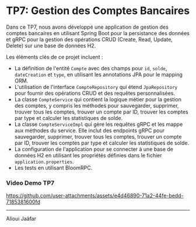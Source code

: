 # TP7: Gestion des Comptes Bancaires

Dans ce TP7, nous avons développé une application de gestion des comptes bancaires en utilisant Spring Boot pour la persistance des données et gRPC pour la gestion des opérations CRUD (Create, Read, Update, Delete) sur une base de données H2.

Les éléments clés de ce projet incluent :
- La définition de l'entité `Compte` avec des champs pour `id`, `solde`, `dateCreation` et `type`, en utilisant les annotations JPA pour le mapping ORM.
- L'utilisation de l'interface `CompteRepository` qui étend `JpaRepository` pour fournir des opérations CRUD et des requêtes personnalisées.
- La classe `CompteService` qui contient la logique métier pour la gestion des comptes, y compris les méthodes pour sauvegarder, supprimer, trouver tous les comptes, trouver un compte par ID, trouver les comptes par type et calculer les statistiques de solde.
- La classe `CompteServiceImpl` qui gère les requêtes gRPC et les mappe aux méthodes du service. Elle inclut des endpoints gRPC pour sauvegarder, supprimer, trouver tous les comptes, trouver un compte par ID, trouver les comptes par type et calculer les statistiques de solde.
- La configuration de l'application pour se connecter à une base de données H2 en utilisant les propriétés définies dans le fichier `application.properties`.
- Les tests en utilisant BloomRPC.

### Video Demo TP7

https://github.com/user-attachments/assets/e4d46890-71a2-44fe-bedd-7185381600fd

---

Alioui Jaâfar